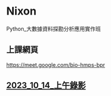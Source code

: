 # Nixon
Python_大數據資料探勘分析應用實作班

## 上課網頁
https://meet.google.com/bio-hmps-bpr

## [2023_10_14_上午錄影](https://www.youtube.com/watch?v=YWTf5MMuTlY)
